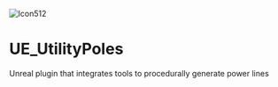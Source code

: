 
![Icon512](https://github.com/user-attachments/assets/0658c669-ab90-40f2-b8b3-59ea6cbe3476)

# UE_UtilityPoles
 Unreal plugin that integrates tools to procedurally generate power lines
